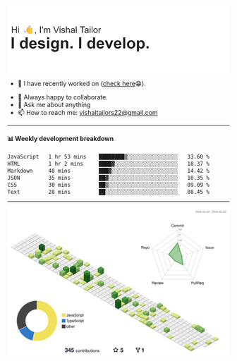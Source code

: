 ![Hi, I'm Vishal Tailor. I design. I develop.](https://github.com/vishaltailors/vishaltailors/blob/main/header.png?raw=true)

- 🔭 I have recently worked on ([check here](https://vishaltailor.com)😁).
<!-- - 🎦 Currently watching: JavaScript: The Hard Parts By Will Sentance. -->
- 👯 Always happy to collaborate.
- 💬 Ask me about anything
- 📫 How to reach me: <a href="mailto:vishaltailors22@gmail.com">vishaltailors22@gmail.com</a>

<hr /> 
<h4>📊 Weekly development breakdown</h4>
<!--START_SECTION:waka-->

```text
JavaScript   1 hr 53 mins    ████████▒░░░░░░░░░░░░░░░░   33.60 %
HTML         1 hr 2 mins     ████▓░░░░░░░░░░░░░░░░░░░░   18.37 %
Markdown     48 mins         ███▓░░░░░░░░░░░░░░░░░░░░░   14.42 %
JSON         35 mins         ██▓░░░░░░░░░░░░░░░░░░░░░░   10.35 %
CSS          30 mins         ██▒░░░░░░░░░░░░░░░░░░░░░░   09.09 %
Text         28 mins         ██░░░░░░░░░░░░░░░░░░░░░░░   08.45 %
```

<!--END_SECTION:waka-->
<hr /> 

![](./profile-3d-contrib/profile-green-animate.svg)
